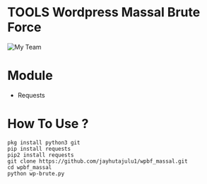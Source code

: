 # TOOLS Wordpress Massal Brute Force 
![My Team](https://i.postimg.cc/yxQXrxjt/20190806-103250.jpg?_nc_cat=104&efg=eyJpIjoibyJ9&_nc_eui2=AeGoXDkva5dVeb3LVXKw3w77yZa8HF7BeiIYRR8l2VXdm4UNQlzjZZdjOpwE115E2xDNgDewAtigbla-G9PY8-YuM2n0FX_mLr_Ns56P26nBX54iMAHESwcht5a4MeVoTcI&_nc_oc=AQlUgRIj5eeDytU5KPJ-t0NRyflA3ly0qY8ABaG3PvwbGWGXdVbIWWxq0ngEG-nGROw&_nc_ad=z-m&_nc_cid=1230&_nc_zor=9&_nc_ht=z-m-scontent.fsub6-3.fna&oh=30899a8ba3032a172a95f558780911b0&oe=5DB65757)

# Module

* Requests

# How To Use ?
```
pkg install python3 git
pip install requests
pip2 install requests
git clone https://github.com/jayhutajulu1/wpbf_massal.git
cd wpbf_massal
python wp-brute.py
```
